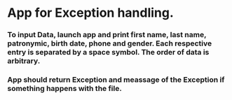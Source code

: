 # App for Exception handling.
### To input Data, launch app and print first name, last name, patronymic, birth date, phone and gender. Each respective entry is separated by a space symbol. The order of data is arbitrary.
### App should return Exception and meassage of the Exception if something happens with the file.